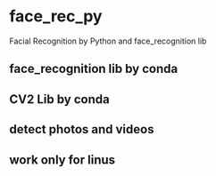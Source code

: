 # face_rec_py
Facial Recognition by Python and face_recognition lib
## face_recognition lib by conda
## CV2 Lib by conda
## detect photos and videos 
## work only for linus
